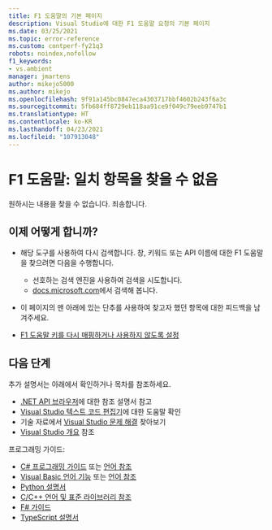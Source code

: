 ```yaml
---
title: F1 도움말의 기본 페이지
description: Visual Studio에 대한 F1 도움말 요청의 기본 페이지
ms.date: 03/25/2021
ms.topic: error-reference
ms.custom: contperf-fy21q3
robots: noindex,nofollow
f1_keywords:
- vs.ambient
manager: jmartens
author: mikejo5000
ms.author: mikejo
ms.openlocfilehash: 9f91a145bc0847eca4303717bbf4602b243f6a3c
ms.sourcegitcommit: 5fb684ff8729eb118aa91ce9f049c79eeb9747b1
ms.translationtype: HT
ms.contentlocale: ko-KR
ms.lasthandoff: 04/23/2021
ms.locfileid: "107913048"
---
```

# <a name="f1-help-match-not-found"></a>F1 도움말: 일치 항목을 찾을 수 없음

원하시는 내용을 찾을 수 없습니다. 죄송합니다. 

## <a name="now-what"></a>이제 어떻게 합니까?

- 해당 도구를 사용하여 다시 검색합니다. 창, 키워드 또는 API 이름에 대한 F1 도움말을 찾으려면 다음을 수행합니다.
  - 선호하는 검색 엔진을 사용하여 검색을 시도합니다.
  - [docs.microsoft.com](/)에서 검색해 봅니다.

- 이 페이지의 맨 아래에 있는 단추를 사용하여 찾고자 했던 항목에 대한 피드백을 남겨주세요.

- [F1 도움말 키를 다시 매핑하거나 사용하지 않도록 설정](../not-in-toc/change-f1-help-key.md)


## <a name="next-steps"></a>다음 단계

추가 설명서는 아래에서 확인하거나 목차를 참조하세요. 
- [.NET API 브라우저](/dotnet/api/)에 대한 참조 설명서 참고
- [Visual Studio 텍스트 코드 편집기](../../ide/writing-code-in-the-code-and-text-editor.md)에 대한 도움말 확인
- 기술 자료에서 [Visual Studio 문제 해결](/troubleshoot/visualstudio/welcome-visual-studio/) 찾아보기
- [Visual Studio 개요](../../get-started/visual-studio-ide.md) 참조

프로그래밍 가이드:
- [C# 프로그래밍 가이드](/dotnet/csharp/programming-guide/) 또는 [언어 참조](/dotnet/csharp/language-reference/)
- [Visual Basic 언어 기능](/dotnet/visual-basic/programming-guide/language-features/) 또는 [언어 참조](/dotnet/visual-basic/language-reference/)
- [Python 설명서](https://docs.python.org/)
- [C/C++ 언어 및 표준 라이브러리 참조](/cpp/cpp/c-cpp-language-and-standard-libraries)
- [F# 가이드](/dotnet/fsharp/)
- [TypeScript 설명서](https://www.typescriptlang.org/docs)


